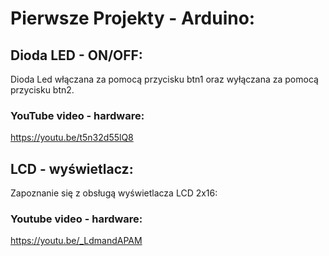 # Pierwsze Projekty - Arduino:
## Dioda LED - ON/OFF:
Dioda Led włączana za pomocą przycisku btn1 oraz wyłączana za pomocą przycisku btn2.
### YouTube video - hardware:
https://youtu.be/t5n32d55lQ8
## LCD - wyświetlacz:
Zapoznanie się z obsługą wyświetlacza LCD 2x16:
### Youtube video - hardware:
https://youtu.be/_LdmandAPAM


